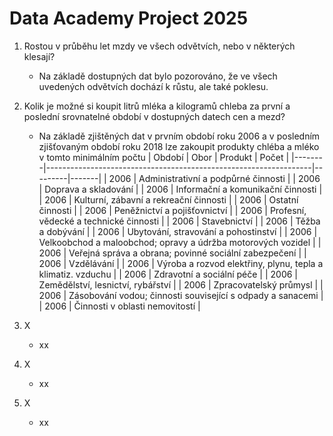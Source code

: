 # <b>Data Academy Project 2025</b>


1. Rostou v průběhu let mzdy ve všech odvětvích, nebo v některých klesají?
   - Na základě dostupných dat bylo pozorováno, že ve všech uvedených odvětvích dochází k růstu, ale také poklesu.
2. Kolik je možné si koupit litrů mléka a kilogramů chleba za první a poslední srovnatelné období v dostupných datech cen a mezd?
   - Na základě zjištěných dat v prvním období roku 2006 a v posledním zjišťovaným období roku 2018 lze zakoupit produkty chléba a mléko v tomto minimálním počtu
   | Období |                                   Obor                           | Produkt | Počet |
   |--------|------------------------------------------------------------------|---------|-------|
   |  2006  | Administrativní a podpůrné činnosti                              | 
   |  2006  | Doprava a skladování                                             |
   |  2006  | Informační a komunikační činnosti                                |
   |  2006  | Kulturní, zábavní a rekreační činnosti                           |
   |  2006  | Ostatní činnosti                                                 |
   |  2006  | Peněžnictví a pojišťovnictví                                     |
   |  2006  | Profesní, vědecké a technické činnosti                           |
   |  2006  | Stavebnictví                                                     |
   |  2006  | Těžba a dobývání                                                 |
   |  2006  | Ubytování, stravování a pohostinství                             |
   |  2006  | Velkoobchod a maloobchod; opravy a údržba motorových vozidel     |
   |  2006  | Veřejná správa a obrana; povinné sociální zabezpečení            |
   |  2006  | Vzdělávání                                                       |
   |  2006  | Výroba a rozvod elektřiny, plynu, tepla a klimatiz. vzduchu      |
   |  2006  | Zdravotní a sociální péče                                        |
   |  2006  | Zemědělství, lesnictví, rybářství                                |
   |  2006  | Zpracovatelský průmysl                                           |
   |  2006  | Zásobování vodou; činnosti související s odpady a sanacemi       |
   |  2006  | Činnosti v oblasti nemovitostí                                   |


3. X
   - xx
4. X
   - xx
5. X
   - xx
